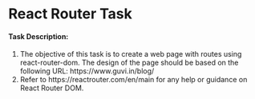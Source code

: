 <h1>React Router Task
</h1>
<h4>Task Description:
</h4>
<ol>
  <li>The objective of this task is to create a web page with routes using react-router-dom. The design of the page should be based on the following URL: https://www.guvi.in/blog/
</li>
  <li>Refer to https://reactrouter.com/en/main for any help or guidance on React Router DOM.
</li>
</ol>
